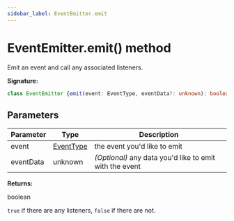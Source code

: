 ```yaml
---
sidebar_label: EventEmitter.emit
---
```

# EventEmitter.emit() method

Emit an event and call any associated listeners.

**Signature:**

```typescript
class EventEmitter {emit(event: EventType, eventData?: unknown): boolean;}
```

## Parameters

|  Parameter | Type | Description |
|  --- | --- | --- |
|  event | [EventType](./puppeteer.eventtype.md) | the event you'd like to emit |
|  eventData | unknown | <i>(Optional)</i> any data you'd like to emit with the event |

**Returns:**

boolean

`true` if there are any listeners, `false` if there are not.

